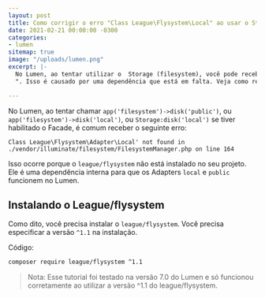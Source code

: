 ```yaml
---
layout: post
title: Como corrigir o erro "Class League\Flysystem\Local" ao usar o Storage no Lumen?
date: 2021-02-21 00:00:00 -0300
categories:
- lumen
sitemap: true
image: "/uploads/lumen.png"
excerpt: |-
  No Lumen, ao tentar utilizar o  Storage (filesystem), você pode receber o erro "Class League\Flysystem\Adapter\Local' not found
  ". Isso é causado por uma dependência que está em falta. Veja como resolver o problema neste tutorial.

---
```

No Lumen, ao tentar chamar `app('filesystem')->disk('public')`, ou `app('filesystem')->disk('local')`, ou `Storage:disk('local')` se tiver habilitado o Facade, é comum receber o seguinte erro:

```text
Class League\Flysystem\Adapter\Local' not found in ./vendor/illuminate/filesystem/FilesystemManager.php on line 164
```

Isso ocorre porque o `league/flysystem` não está instalado no seu projeto. Ele é uma dependência interna para que os Adapters `local` e `public` funcionem no Lumen.

## Instalando o League/flysystem

Como dito, você precisa instalar o `league/flysystem`. Você precisa especificar a versão `^1.1` na instalação.

Código:

```bash
composer require league/flysystem ^1.1
```

> Nota: Esse tutorial foi testado na versão 7.0 do Lumen e só funcionou corretamente ao utilizar a versão ^1.1 do league/flysystem.